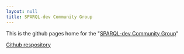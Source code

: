 ```yaml
---
layout: null
title: SPARQL-dev Community Group
---
```

This is the github pages home for the "[SPARQL-dev Community Group](https://www.w3.org/community/sparql-dev/)"

[Github respository](https://githuib.com/w3c/sparql-dev/)
